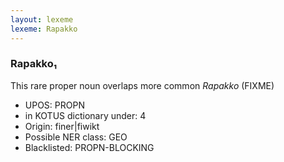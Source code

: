 ```yaml
---
layout: lexeme
lexeme: Rapakko
---
```


###  Rapakko₁

This rare proper noun overlaps more common *Rapakko* (FIXME)
* UPOS:  PROPN
* in KOTUS dictionary under:  4
* Origin:  finer|fiwikt
* Possible NER class:  GEO
* Blacklisted:  PROPN-BLOCKING

